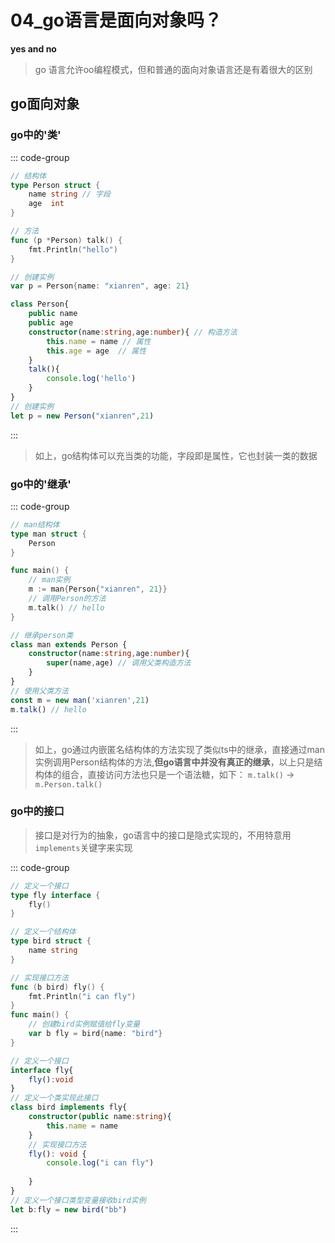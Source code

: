# 04_go语言是面向对象吗？

**yes and no**

> go 语言允许oo编程模式，但和普通的面向对象语言还是有着很大的区别

## go面向对象

### go中的'类'

::: code-group

```go
// 结构体
type Person struct {
    name string // 字段
    age  int
}

// 方法
func (p *Person) talk() {
    fmt.Println("hello")
}

// 创建实例
var p = Person{name: "xianren", age: 21}
```

```ts
class Person{
    public name
    public age
    constructor(name:string,age:number){ // 构造方法
        this.name = name // 属性
        this.age = age  // 属性
    }
    talk(){ 
        console.log('hello')
    }
}
// 创建实例
let p = new Person("xianren",21)
```

:::

> 如上，go结构体可以充当类的功能，字段即是属性，它也封装一类的数据

### go中的'继承'

::: code-group

```go
// man结构体
type man struct {
    Person
}

func main() {
    // man实例
    m := man{Person{"xianren", 21}}
    // 调用Person的方法
    m.talk() // hello
}
```

```ts
// 继承person类
class man extends Person {
    constructor(name:string,age:number){
        super(name,age) // 调用父类构造方法
    }
}
// 使用父类方法
const m = new man('xianren',21)
m.talk() // hello
```

:::

> 如上，go通过内嵌匿名结构体的方法实现了类似ts中的继承，直接通过man实例调用Person结构体的方法,**但go语言中并没有真正的继承**，以上只是结构体的组合，直接访问方法也只是一个语法糖，如下：
> `m.talk()` → `m.Person.talk()`

### go中的接口

> 接口是对行为的抽象，go语言中的接口是隐式实现的，不用特意用`implements`关键字来实现

::: code-group

```go
// 定义一个接口
type fly interface {
    fly()
}

// 定义一个结构体
type bird struct {
    name string
}

// 实现接口方法
func (b bird) fly() {
    fmt.Println("i can fly")
}
func main() {
    // 创建bird实例赋值给fly变量
    var b fly = bird{name: "bird"}
}
```

```ts
// 定义一个接口
interface fly{
    fly():void
}
// 定义一个类实现此接口
class bird implements fly{
    constructor(public name:string){
        this.name = name
    }
    // 实现接口方法
    fly(): void {
        console.log("i can fly")
        
    }
}
// 定义一个接口类型变量接收bird实例
let b:fly = new bird("bb")
```

:::
